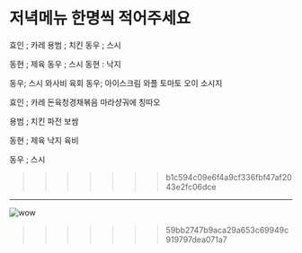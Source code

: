 # 저녁메뉴 한명씩 적어주세요

효인 ; 카레
용범 ; 치킨
동우 ; 스시 

동현 ; 제육
동우 ; 스시
동현 : 낙지





동우; 스시 와사비 육회 
동우; 아이스크림 와플 토마토 오이 소시지


효인 ; 카레 돈육청경채볶음 마라샹궈에 칭따오

용범 ; 치킨 파전 보쌈

동현 ; 제육 낙지 육비

동우 ; 스시

>>>>>>> b1c594c09e6f4a9cf336fbf47af2043e2fc06dce
---------------------
![wow](https://mblogthumb-phinf.pstatic.net/MjAyMDAxMTRfMjUy/MDAxNTc4OTg4OTg0MTkw.JHIOufAOBjSDrZGOeb5YKJD5IIETtCJA8avHuDlZQvYg.JTWsoukSdTPtmDyiPHliLQQJlOioj20Gwr1veN2AECIg.JPEG.sunad114/10%E2%98%85.JPG?type=w800)
>>>>>>> 59bb2747b9aca29a653c69949c919797dea071a7
